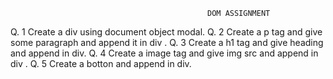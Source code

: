                                                 DOM ASSIGNMENT

Q. 1  Create a div using document object modal.
Q. 2  Create a p tag and give some paragraph and append it in div .
Q. 3  Create a h1 tag and give heading and  append in div.
Q. 4   Create a image tag and give img src and  append in div .
Q. 5   Create a botton and append in div.
